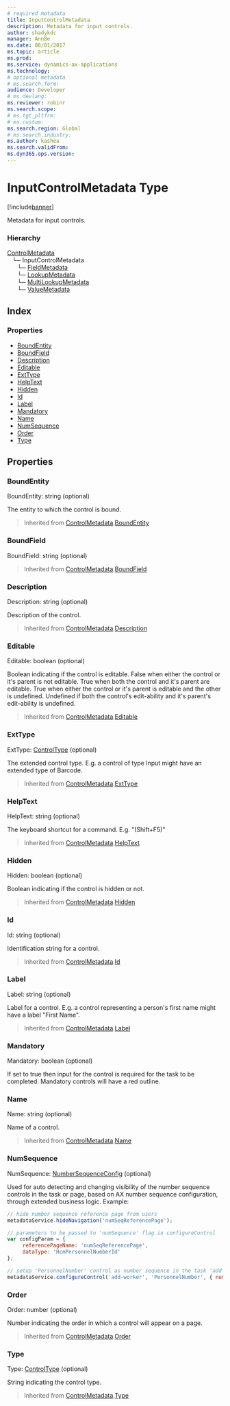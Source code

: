 ```yaml
---
# required metadata
title: InputControlMetadata
description: Metadata for input controls.
author: shadykdc
manager: AnnBe
ms.date: 08/01/2017
ms.topic: article
ms.prod: 
ms.service: dynamics-ax-applications
ms.technology: 
# optional metadata
# ms.search.form:
audience: Developer
# ms.devlang: 
ms.reviewer: robinr
ms.search.scope: 
# ms.tgt_pltfrm: 
# ms.custom:
ms.search.region: Global
# ms.search.industry: 
ms.author: kashea
ms.search.validFrom:
ms.dyn365.ops.version:
---
```


# InputControlMetadata Type

[!include[banner](../../../../includes/banner.md)]

Metadata for input controls.

### Hierarchy

[ControlMetadata](view-model-control-basecontrol-icontrol-icontrolmetadata.md) <br>&nbsp;&nbsp;&nbsp;└─ InputControlMetadata <br>&nbsp;&nbsp;&nbsp;&nbsp;&nbsp;&nbsp;└─ [FieldMetadata](view-model-control-field-ifield-ifieldmetadata.md) <br>&nbsp;&nbsp;&nbsp;&nbsp;&nbsp;&nbsp;└─ [LookupMetadata](view-model-control-lookup-ilookup-ilookupmetadata.md) <br>&nbsp;&nbsp;&nbsp;&nbsp;&nbsp;&nbsp;└─ [MultiLookupMetadata](view-model-control-lookup-imultilookup-imultilookupmetadata.md) <br>&nbsp;&nbsp;&nbsp;&nbsp;&nbsp;&nbsp;└─ [ValueMetadata](view-model-control-value-ivalue-ivaluemetadata.md) <br>

## Index

### Properties

* [BoundEntity](view-model-control-basecontrol-iinputcontrol-iinputcontrolmetadata.md#boundentity)
* [BoundField](view-model-control-basecontrol-iinputcontrol-iinputcontrolmetadata.md#boundfield)
* [Description](view-model-control-basecontrol-iinputcontrol-iinputcontrolmetadata.md#description)
* [Editable](view-model-control-basecontrol-iinputcontrol-iinputcontrolmetadata.md#editable)
* [ExtType](view-model-control-basecontrol-iinputcontrol-iinputcontrolmetadata.md#exttype)
* [HelpText](view-model-control-basecontrol-iinputcontrol-iinputcontrolmetadata.md#helptext)
* [Hidden](view-model-control-basecontrol-iinputcontrol-iinputcontrolmetadata.md#hidden)
* [Id](view-model-control-basecontrol-iinputcontrol-iinputcontrolmetadata.md#id)
* [Label](view-model-control-basecontrol-iinputcontrol-iinputcontrolmetadata.md#label)
* [Mandatory](view-model-control-basecontrol-iinputcontrol-iinputcontrolmetadata.md#mandatory)
* [Name](view-model-control-basecontrol-iinputcontrol-iinputcontrolmetadata.md#name)
* [NumSequence](view-model-control-basecontrol-iinputcontrol-iinputcontrolmetadata.md#numsequence)
* [Order](view-model-control-basecontrol-iinputcontrol-iinputcontrolmetadata.md#order)
* [Type](view-model-control-basecontrol-iinputcontrol-iinputcontrolmetadata.md#type)

## Properties

### BoundEntity

BoundEntity: string (optional) 

The entity to which the control is bound.

> Inherited from [ControlMetadata](view-model-control-basecontrol-icontrol-icontrolmetadata.md).[BoundEntity](view-model-control-basecontrol-icontrol-icontrolmetadata.md#boundentity)


### BoundField

BoundField: string (optional) 



> Inherited from [ControlMetadata](view-model-control-basecontrol-icontrol-icontrolmetadata.md).[BoundField](view-model-control-basecontrol-icontrol-icontrolmetadata.md#boundfield)


### Description

Description: string (optional) 

Description of the control.

> Inherited from [ControlMetadata](view-model-control-basecontrol-icontrol-icontrolmetadata.md).[Description](view-model-control-basecontrol-icontrol-icontrolmetadata.md#description)


### Editable

Editable: boolean (optional) 

Boolean indicating if the control is editable.
False when either the control or it's parent is not editable.
True when both the control and it's parent are editable.
True when either the control or it's parent is editable and the other is undefined.
Undefined if both the control's edit-ability and it's parent's edit-ability is undefined.

> Inherited from [ControlMetadata](view-model-control-basecontrol-icontrol-icontrolmetadata.md).[Editable](view-model-control-basecontrol-icontrol-icontrolmetadata.md#editable)


### ExtType

ExtType: [ControlType](../modules/view-model-control-basecontrol-icontrol.md#controltype) (optional) 

The extended control type. E.g. a control of type Input might have an extended type of Barcode.

> Inherited from [ControlMetadata](view-model-control-basecontrol-icontrol-icontrolmetadata.md).[ExtType](view-model-control-basecontrol-icontrol-icontrolmetadata.md#exttype)


### HelpText

HelpText: string (optional) 

The keyboard shortcut for a command. E.g. "(Shift+F5)"

> Inherited from [ControlMetadata](view-model-control-basecontrol-icontrol-icontrolmetadata.md).[HelpText](view-model-control-basecontrol-icontrol-icontrolmetadata.md#helptext)


### Hidden

Hidden: boolean (optional) 

Boolean indicating if the control is hidden or not.

> Inherited from [ControlMetadata](view-model-control-basecontrol-icontrol-icontrolmetadata.md).[Hidden](view-model-control-basecontrol-icontrol-icontrolmetadata.md#hidden)


### Id

Id: string (optional) 

Identification string for a control.

> Inherited from [ControlMetadata](view-model-control-basecontrol-icontrol-icontrolmetadata.md).[Id](view-model-control-basecontrol-icontrol-icontrolmetadata.md#id)


### Label

Label: string (optional) 

Label for a control. E.g. a control representing a person's first name might have a label "First Name".

> Inherited from [ControlMetadata](view-model-control-basecontrol-icontrol-icontrolmetadata.md).[Label](view-model-control-basecontrol-icontrol-icontrolmetadata.md#label)


### Mandatory

Mandatory: boolean (optional) 

If set to true then input for the control is required for the task to be completed.
Mandatory controls will have a red outline.


### Name

Name: string (optional) 

Name of a control.

> Inherited from [ControlMetadata](view-model-control-basecontrol-icontrol-icontrolmetadata.md).[Name](view-model-control-basecontrol-icontrol-icontrolmetadata.md#name)


### NumSequence

NumSequence: [NumberSequenceConfig](view-model-control-basecontrol-iinputcontrol-inumbersequenceconfig.md) (optional) 

Used for auto detecting and changing visibility of the number sequence controls in the task or page,
based on AX number sequence configuration, through extended business logic.
Example:
```javascript
// hide number sequence reference page from users
metadataService.hideNavigation('numSeqReferencePage');

// parameters to be passed to 'numSequence' flag in configureControl
var configParam = {
     referencePageName: 'numSeqReferencePage',
     dataType: 'HcmPersonnelNumberId'
};

// setup 'PersonnelNumber' control as number sequence in the task 'add-worker'
metadataService.configureControl('add-worker', 'PersonnelNumber', { numSequence: configParam });
```


### Order

Order: number (optional) 

Number indicating the order in which a control will appear on a page.

> Inherited from [ControlMetadata](view-model-control-basecontrol-icontrol-icontrolmetadata.md).[Order](view-model-control-basecontrol-icontrol-icontrolmetadata.md#order)


### Type

Type: [ControlType](../modules/view-model-control-basecontrol-icontrol.md#controltype) (optional) 

String indicating the control type.

> Inherited from [ControlMetadata](view-model-control-basecontrol-icontrol-icontrolmetadata.md).[Type](view-model-control-basecontrol-icontrol-icontrolmetadata.md#type)


